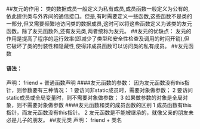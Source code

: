 ##友元的作用：
类的数据成员一般定义为私有成员,成员函数一般定义为公有的,依此提供类与外界间的通信接口。但是,有时需要定义一些函数,这些函数不是类的一部分,但又需要频繁地访问类的数据成员,这时可以将这些函数定义为该类的友元函数。除了友元函数外,还有友元类,两者统称为友元。
##友元的优缺点：
友元的作用是提高了程序的运行效率(即减少了类型和安全性检查及调用的时间开销),但它破坏了类的封装性和隐藏性,使得非成员函数可以访问类的私有成员。
##友元函数
#### 语法：
声明： friend + 普通函数声明
####友元函数的参数：
因为友元函数没有this指针，则参数要有三种情况：
1 要访问非static成员时，需要对象做参数；
2 要访问static成员或全局变量时，则不需要对象做参数；
3 如果做参数的对象是全局对象，则不需要对象做参数
####友元函数和类的成员函数的区别
1 成员函数有this指针，而友元函数没有this指针。
2 友元函数是不能被继承的，就像父亲的朋友未必是儿子的朋友。
##友元类
声明： friend + 类名
